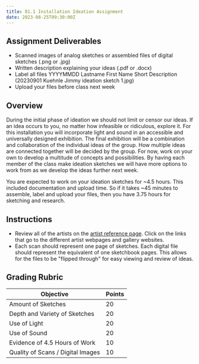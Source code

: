 ```yaml
---
title: 01.1 Installation Ideation Assignment
date: 2023-08-25T09:30:00Z
---
```


## Assignment Deliverables

- Scanned images of analog sketches or assembled files of digital sketches (.png or .jpg)
- Written description explaining your ideas (.pdf or .docx)
- Label all files YYYYMMDD Lastname First Name Short Description (20230901 Kuehnle Jimmy ideation sketch 1.jpg)
- Upload your files before class next week

## Overview

During the initial phase of ideation we should not limit or censor our ideas. If an idea occurs to you, no matter how infeasible or ridiculous, explore it. For this installation you will incorporate light and sound in an accessible and universally designed exhibition. The final exhibition will be a combination and collaboration of the individual ideas of the group. How multiple ideas are connected together will be decided by the group. For now, work on your own to develop a multitude of concepts and possibilities. By having each member of the class make ideation sketches we will have more options to work from as we develop the ideas further next week.

You are expected to work on your ideation sketches for ~4.5 hours. This included documentation and upload time. So if it takes ~45 minutes to assemble, label and upload your files, then you have 3.75 hours for sketching and research.

## Instructions

- Review all of the artists on the [artist reference page](./01-05-light-and-sound-reference-artists-and-resources.md). Click on the links that go to the different artist webpages and gallery websites.
- Each scan should represent one page of sketches. Each digital file should represent the equivalent of one sketchbook pages. This allows for the files to be "flipped through" for easy viewing and review of ideas.

## Grading Rubric

| Objective                         | Points |
| --------------------------------- | ------ |
| Amount of Sketches                | 20     |
| Depth and Variety of Sketches     | 20     |
| Use of Light                      | 20     |
| Use of Sound                      | 20     |
| Evidence of 4.5 Hours of Work     | 10     |
| Quality of Scans / Digital Images | 10     |
